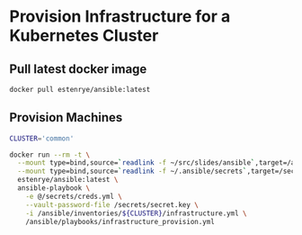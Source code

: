 # Provision Infrastructure for a Kubernetes Cluster

## Pull latest docker image

```bash
docker pull estenrye/ansible:latest
```

## Provision Machines

```bash
CLUSTER='common'

docker run --rm -t \
  --mount type=bind,source=`readlink -f ~/src/slides/ansible`,target=/ansible,readonly \
  --mount type=bind,source=`readlink -f ~/.ansible/secrets`,target=/secrets \
  estenrye/ansible:latest \
  ansible-playbook \
    -e @/secrets/creds.yml \
    --vault-password-file /secrets/secret.key \
    -i /ansible/inventories/${CLUSTER}/infrastructure.yml \
    /ansible/playbooks/infrastructure_provision.yml
```
